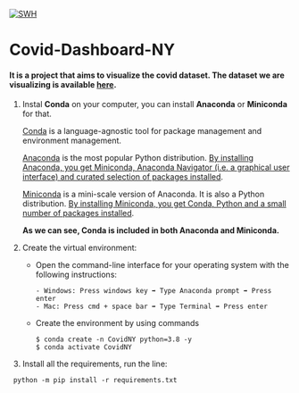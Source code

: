 [![SWH](https://archive.softwareheritage.org/badge/swh:1:dir:fac487184e2093375cd9f306e8d02238b6f96b47/)](https://archive.softwareheritage.org/swh:1:dir:fac487184e2093375cd9f306e8d02238b6f96b47;origin=https://github.com/YasaminNematollahi/Covid-Dashboard-NY;visit=swh:1:snp:a4566ff7168f5b257f9e395459914f6e4d24bdba;anchor=swh:1:rev:e34aa7658b50df87b7997dd2cff0557b2eb93b38)

# Covid-Dashboard-NY
#### It is a project that aims to visualize the covid dataset. The dataset we are visualizing is available [here](https://github.com/owid/covid-19-data/tree/master/public/data).

1. Instal **Conda** on your computer, you can install **Anaconda** or **Miniconda** for that.

   <ins>Conda</ins> is a language-agnostic tool for package management and environment management. 

   <ins>Anaconda</ins> is the most popular Python distribution. <ins>By installing Anaconda, you get Miniconda, Anaconda Navigator (i.e. a graphical user interface) and curated selection of packages installed</ins>.

   <ins>Miniconda</ins> is a mini-scale version of Anaconda. It is also a Python distribution. <ins>By installing Miniconda, you get Conda, Python and a small number of packages installed</ins>.

   **As we can see, Conda is included in both Anaconda and Miniconda.** 

2. Create the virtual environment:

   - Open the command-line interface for your operating system with the following instructions:

         - Windows: Press windows key ➡️ Type Anaconda prompt ➡️ Press enter
         - Mac: Press cmd + space bar ➡️ Type Terminal ➡️ Press enter
   
   - Create the environment by using commands
      ```
      $ conda create -n CovidNY python=3.8 -y
      $ conda activate CovidNY
      ```

3. Install all the requirements, run the line:
```
 python -m pip install -r requirements.txt
```
